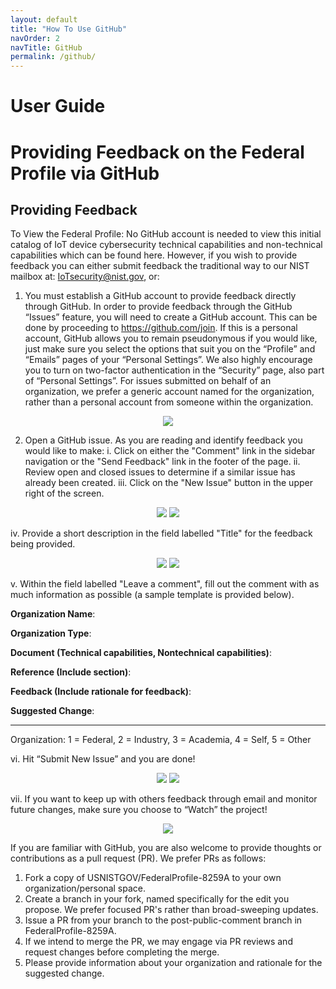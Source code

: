 ```yaml
---
layout: default
title: "How To Use GitHub"
navOrder: 2
navTitle: GitHub
permalink: /github/
---
```


# User Guide
# Providing Feedback on the Federal Profile via GitHub 

## Providing Feedback

To View the Federal Profile: No GitHub account is needed to view this initial catalog of IoT device cybersecurity technical capabilities and non-technical capabilities which can be found here.  However, if you wish to provide feedback you can either submit feedback the traditional way to our NIST mailbox at: IoTsecurity@nist.gov, or:
1.	You must establish a GitHub account to provide feedback directly through GitHub. In order to provide feedback through the GitHub “Issues” feature, you will need to create a GitHub account. 
This can be done by proceeding to https://github.com/join. If this is a personal account, GitHub allows you to remain pseudonymous if you would like, just make sure you select the options that suit you on the “Profile” and “Emails” pages of your “Personal Settings”. We also highly encourage you to turn on two-factor authentication in the “Security” page, also part of “Personal Settings”. For issues submitted on behalf of an organization, we prefer a generic account named for the organization, rather than a personal account from someone within the organization.
<p align="center">
<img src="GitHub_NameEmail.png" />
</p>

2.	Open a GitHub issue. As you are reading and identify feedback you would like to make:
i.	Click on either the "Comment" link in the sidebar navigation or the "Send Feedback" link in the footer of the page.
ii.	Review open and closed issues to determine if a similar issue has already been created.
iii.	Click on the "New Issue" button in the upper right of the screen.
<p align="center">
<img src="GitHub_Repo.png" />
<img src="GitHub_Repo2.png" />
</p>

iv.	Provide a short description in the field labelled "Title" for the feedback being provided.
<p align="center">
<img src="GitHub_Repo.png" />
<img src="GitHub_Issue.png" />
</p>

v.	Within the field labelled "Leave a comment", fill out the comment with as much information as possible (a sample template is provided below).

**Organization Name**:

**Organization Type**:
 
**Document (Technical capabilities, Nontechnical capabilities)**:

**Reference (Include section)**:

**Feedback (Include rationale for feedback)**:

**Suggested Change**:

 ---

 Organization: 1 = Federal, 2 = Industry, 3 = Academia, 4 = Self, 5 = Other
 
vi.	Hit “Submit New Issue” and you are done!
<p align="center">
<img src="GitHub_Repo.png" />
<img src="GitHub_Issue2.png" />
</p>
  
vii.	If you want to keep up with others feedback through email and monitor future changes, make sure you choose to “Watch” the project!
<p align="center">
<img src="GitHub_Watch.png" />
</p>
 
If you are familiar with GitHub, you are also welcome to provide thoughts or contributions as a pull request (PR). We prefer PRs as follows:

1.	Fork a copy of USNISTGOV/FederalProfile-8259A to your own organization/personal space.
2.	Create a branch in your fork, named specifically for the edit you propose. We prefer focused PR's rather than broad-sweeping updates.
3.	Issue a PR from your branch to the post-public-comment branch in FederalProfile-8259A.
4.	If we intend to merge the PR, we may engage via PR reviews and request changes before completing the merge.
5.	Please provide information about your organization and rationale for the suggested change.
